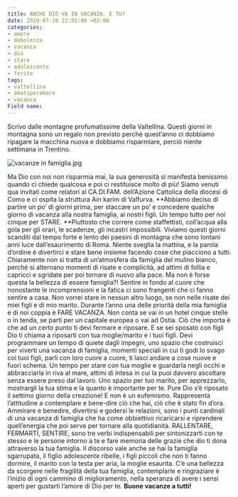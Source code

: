 ```yaml
---
title: ANCHE DIO VA IN VACANZA. E TU?
date: 2019-07-18 22:55:00 +02:00
categories:
- amore
- debolezza
- vacanza
- dio
- stare
- adolescente
- ferite
tags:
- valtellina
- amatiperamare
- vacanza
Field name: 
---
```


Scrivo dalle montagne profumatissime della Valtellina. Questi giorni in montagna sono un regalo non previsto perché quest’anno ci dobbiamo ripagare la macchina nuova e dobbiamo risparmiare, perciò niente settimana in Trentino.

![vacanze in famiglia.jpg](/uploads/vacanze%20in%20famiglia.jpg)

Ma Dio con noi non risparmia mai, la sua generosità si manifesta benissimo quando ci chiede qualcosa e poi ci restituisce molto di più! Siamo venuti qua invitati come relatori al CA.DI.FAM. dell’Azione Cattolica della diocesi di Como e ci ospita la struttura Ain karim di Valfurva. **Abbiamo deciso di partire un po’ di giorni prima, per staccare un po’ e concedere qualche giorno di vacanza alla nostra famiglia, ai nostri figli. Un tempo tutto per noi cinque per STARE. **Piuttosto che correre come staffettisti, coll’acqua alla gola per gli orari, le scadenze, gli incastri impossibili. Viviamo questi giorni scanditi dal tempo forte e lento dei paesini di montagna che sono lontani anni luce dall’esaurimento di Roma. Niente sveglia la mattina, e la parola d’ordine è divertirci e stare bene insieme facendo cose che piacciono a tutti. Chiaramente non si tratta di un’atmosfera da famiglia del mulino bianco, perché si alternano momenti di risate e complicità, ad attimi di follia e capricci e sgridate per poi tornare di nuovo alla pace. Ma non è forse questa la bellezza di essere famiglia?! Sentire in fondo al cuore che nonostante le incomprensioni e la fatica ci sono frangenti che ci fanno sentire a casa. Non vorrei stare in nessun altro luogo, se non nelle risate dei miei figli e di mio marito.
Durante l’anno una delle priorità della mia famiglia e di noi coppia è FARE VACANZA. Non conta se vai in un hotel cinque stelle o in tenda, se parti per un capitale europea o vai ad Ostia. Ciò che importa è che ad un certo punto ti devi fermare e riposare. E se sei sposato con figli Dio ti chiama a riposarti con tua moglie/marito e i tuoi figli. Devi programmare un tempo di quiete dagli impegni, uno spazio che costruisci per viverti una vacanza di famiglia, momenti speciali in cui ti godi lo svago coi tuoi figli, parli con loro cuore a cuore, ti lasci andare a cose nuove e fuori schema. Un tempo per stare con tua moglie e guardarla negli occhi e abbracciarla in riva al mare, attimi di intesa in cui la puoi davvero ascoltare senza essere preso dal lavoro. Uno spazio per tuo marito, per apprezzarlo, mostrargli la tua stima e la quanto è importante per te. Pure Dio s’è riposato il settimo giorno della creazione! E non è un eufemismo. Rappresenta l’attitudine a contemplare e bene-dire ciò che hai, ciò che è stato fin d’ora. Ammirare e benedire, divertirsi e godersi le relazioni, sono i punti cardinali di una vacanza di famiglia che ha come obbiettivo ricaricarsi e riprendere quell’energia che poi serve per tornare alla quotidianità. RALLENTARE, FERMARTI, SENTIRE, sono tre verbi indispensabili per sintonizzarti con te stesso e le persone intorno a te e fare memoria delle grazie che dio ti dona attraverso la tua famiglia. Il discorso vale anche se hai la famiglia sgarrupata, il figlio adolescente ribelle, i figli piccoli che non ti fanno dormire, il marito con la testa per aria, la moglie esaurita. C’è una bellezza da scorgere nelle fragilità della tua famiglia, contemplarle e ringraziare è l’inizio di ogni cammino di miglioramento, nella speranza di avere i sensi aperti per gustarti l’amore di Dio per te. **Buone vacanze a tutti!**
